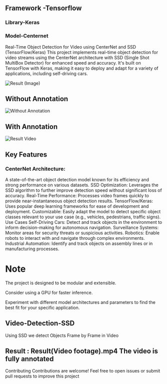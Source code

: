 ## Framework -Tensorflow
### Library-Keras
### Model-Centernet

Real-Time Object Detection for Video using CenterNet and SSD (TensorFlow/Keras)
This project implements real-time object detection for video streams using the CenterNet architecture with SSD (Single Shot MultiBox Detector) for enhanced speed and accuracy.  It's built on TensorFlow with Keras, making it easy to deploy and adapt for a variety of applications, including self-driving cars.


![Result (Image)](https://github.com/VanshGupta1905/Video-Detection-SSD/assets/97848559/832b0245-e0e1-4770-844f-616e5b4a73f7)
## Without Annotation
![Without Annotation](https://github.com/VanshGupta1905/Video-Detection-SSD/assets/97848559/72b5e63c-1735-4de2-8a2c-3b851d1a6cb2)
## With Annotation
![Result Video](https://github.com/VanshGupta1905/Video-Detection-SSD/assets/97848559/90cd395e-a61d-492c-9fe0-1af9990b3120)


## Key Features
### CenterNet Architecture: 
A state-of-the-art object detection model known for its efficiency and strong performance on various datasets.
SSD Optimization: Leverages the SSD algorithm to further improve detection speed without significant loss of accuracy.
Real-Time Performance: Processes video frames quickly to provide near-instantaneous object detection results.
TensorFlow/Keras: Uses popular deep learning frameworks for ease of development and deployment.
Customizable: Easily adapt the model to detect specific object classes relevant to your use case (e.g., vehicles, pedestrians, traffic signs).
Use Cases
Self-Driving Cars:
Detect and track objects in the environment to inform decision-making for autonomous navigation.
Surveillance Systems: 
Monitor areas for security threats or suspicious activities.
Robotics:
Enable robots to interact with and navigate through complex environments.
Industrial Automation: 
Identify and track objects on assembly lines or in manufacturing processes.


# Note
The project is designed to be modular and extensible.

Consider using a GPU for faster inference.

Experiment with different model architectures and parameters to find the best fit for your specific application.



## Video-Detection-SSD

Using SSD we detect Objects Frame by Frame in Video


## Result : Result(Video footage).mp4 The video is fully annotated 

Contributing
Contributions are welcome! Feel free to open issues or submit pull requests to improve this project
